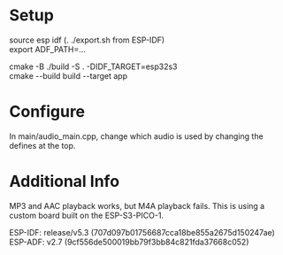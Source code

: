 # Setup

source esp idf (. ./export.sh from ESP-IDF)  
export ADF_PATH=...  
  
cmake -B ./build -S . -DIDF_TARGET=esp32s3  
cmake --build build --target app  

# Configure

In main/audio_main.cpp, change which audio is used by changing the defines at the top.  

# Additional Info

MP3 and AAC playback works, but M4A playback fails. This is using a custom board built on the ESP-S3-PICO-1.  

ESP-IDF: release/v5.3 (707d097b01756687cca18be855a2675d150247ae)
ESP-ADF: v2.7 (9cf556de500019bb79f3bb84c821fda37668c052)